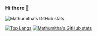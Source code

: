 ### Hi there 👋

<!--
**MATHUMITHAV/MATHUMITHAV** is a ✨ _special_ ✨ repository because its `README.md` (this file) appears on your GitHub profile.

Here are some ideas to get you started:

- 🔭 I’m currently working on ...
- 🌱 I’m currently learning ...
- 👯 I’m looking to collaborate on ...
- 🤔 I’m looking for help with ...
- 💬 Ask me about ...
- 📫 How to reach me: ...
- 😄 Pronouns: ...
- ⚡ Fun fact: ...
-->
![Mathumitha's GitHub stats](https://github-readme-stats.vercel.app/api?username=mathumithav&show_icons=true&theme=radical)
<br>

[![Top Langs](https://github-readme-stats.vercel.app/api/top-langs/?username=mathumithav&layout=compact&theme=radical)](https://github.com/mathumithav/github-readme-stats)
[![Mathumitha's GitHub stats](https://github-readme-stats.vercel.app/api?username=mathumithav)](https://github.com/mathumithav/github-readme-stats)




